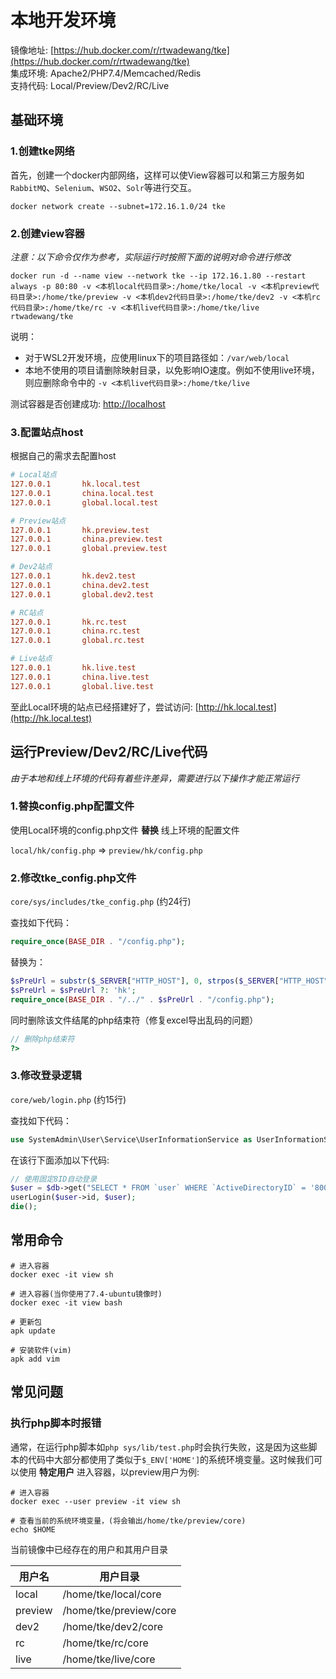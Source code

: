 # 本地开发环境

镜像地址: [https://hub.docker.com/r/rtwadewang/tke](https://hub.docker.com/r/rtwadewang/tke)     
集成环境: Apache2/PHP7.4/Memcached/Redis      
支持代码: Local/Preview/Dev2/RC/Live

## 基础环境

### 1.创建tke网络

首先，创建一个docker内部网络，这样可以使View容器可以和第三方服务如`RabbitMQ`、`Selenium`、`WSO2`、`Solr`等进行交互。

```shell
docker network create --subnet=172.16.1.0/24 tke
```

### 2.创建view容器

*注意：以下命令仅作为参考，实际运行时按照下面的说明对命令进行修改*

```shell
docker run -d --name view --network tke --ip 172.16.1.80 --restart always -p 80:80 -v <本机local代码目录>:/home/tke/local -v <本机preview代码目录>:/home/tke/preview -v <本机dev2代码目录>:/home/tke/dev2 -v <本机rc代码目录>:/home/tke/rc -v <本机live代码目录>:/home/tke/live rtwadewang/tke
```
说明：
- 对于WSL2开发环境，应使用linux下的项目路径如：`/var/web/local`
- 本地不使用的项目请删除映射目录，以免影响IO速度。例如不使用live环境，则应删除命令中的 `-v <本机live代码目录>:/home/tke/live`

测试容器是否创建成功: [http://localhost](http://localhost)	

### 3.配置站点host

根据自己的需求去配置host

```ini
# Local站点
127.0.0.1       hk.local.test
127.0.0.1       china.local.test
127.0.0.1       global.local.test

# Preview站点
127.0.0.1       hk.preview.test
127.0.0.1       china.preview.test
127.0.0.1       global.preview.test

# Dev2站点
127.0.0.1       hk.dev2.test
127.0.0.1       china.dev2.test
127.0.0.1       global.dev2.test

# RC站点
127.0.0.1       hk.rc.test
127.0.0.1       china.rc.test
127.0.0.1       global.rc.test

# Live站点
127.0.0.1       hk.live.test
127.0.0.1       china.live.test
127.0.0.1       global.live.test
```

至此Local环境的站点已经搭建好了，尝试访问: [http://hk.local.test](http://hk.local.test)

## 运行Preview/Dev2/RC/Live代码

*由于本地和线上环境的代码有着些许差异，需要进行以下操作才能正常运行*

### 1.替换config.php配置文件

使用Local环境的config.php文件 **替换** 线上环境的配置文件

`local/hk/config.php` => `preview/hk/config.php`

### 2.修改tke_config.php文件

`core/sys/includes/tke_config.php` (约24行)

查找如下代码：
```php
require_once(BASE_DIR . "/config.php");
```

替换为：

```php
$sPreUrl = substr($_SERVER["HTTP_HOST"], 0, strpos($_SERVER["HTTP_HOST"], '.'));
$sPreUrl = $sPreUrl ?: 'hk';
require_once(BASE_DIR . "/../" . $sPreUrl . "/config.php");
```

同时删除该文件结尾的php结束符（修复excel导出乱码的问题）

```php
// 删除php结束符
?>
```

### 3.修改登录逻辑

`core/web/login.php` (约15行)

查找如下代码：
```php
use SystemAdmin\User\Service\UserInformationService as UserInformationService;
```
在该行下面添加以下代码:

```php
// 使用固定8ID自动登录
$user = $db->get("SELECT * FROM `user` WHERE `ActiveDirectoryID` = '80000110' LIMIT 1");
userLogin($user->id, $user);
die();
```

## 常用命令

```shell
# 进入容器
docker exec -it view sh 

# 进入容器(当你使用了7.4-ubuntu镜像时)
docker exec -it view bash 

# 更新包
apk update

# 安装软件(vim)
apk add vim
```

## 常见问题

### 执行php脚本时报错

通常，在运行php脚本如`php sys/lib/test.php`时会执行失败，这是因为这些脚本的代码中大部分都使用了类似于`$_ENV['HOME']`的系统环境变量。这时候我们可以使用 **特定用户** 进入容器，以preview用户为例:

```shell
# 进入容器
docker exec --user preview -it view sh

# 查看当前的系统环境变量，(将会输出/home/tke/preview/core)
echo $HOME
```

当前镜像中已经存在的用户和其用户目录

| 用户名     | 用户目录                   |
|---------|------------------------|
| local   | /home/tke/local/core   |
| preview | /home/tke/preview/core |
| dev2    | /home/tke/dev2/core    |
| rc      | /home/tke/rc/core      |
| live    | /home/tke/live/core    |
